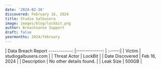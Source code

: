 ```yaml
---
date: '2024-02-16'
discovered: February 16, 2024
title: Studio Galbusera
image: images/blog/lockbit.png
author: Breachsense Support
draft: false
yearmonths: 2024/february
---
```



| Data Breach Report
------------:     |:-------------:    | :-----:|
| Victim      | studiogalbusera.com      | 
| Threat Actor      | LockBit      | 
| Date Discovered      | Feb 16, 2024      | 
| Description      | No other details found.      | 
| Leak Size      | 500GB      | 

